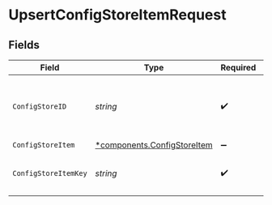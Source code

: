 # UpsertConfigStoreItemRequest


## Fields

| Field                                                                     | Type                                                                      | Required                                                                  | Description                                                               | Example                                                                   |
| ------------------------------------------------------------------------- | ------------------------------------------------------------------------- | ------------------------------------------------------------------------- | ------------------------------------------------------------------------- | ------------------------------------------------------------------------- |
| `ConfigStoreID`                                                           | *string*                                                                  | :heavy_check_mark:                                                        | An alphanumeric string identifying the config store.                      | 7Lsb7Y76rChV9hSrv3KgFl                                                    |
| `ConfigStoreItem`                                                         | [*components.ConfigStoreItem](../../models/components/configstoreitem.md) | :heavy_minus_sign:                                                        | N/A                                                                       |                                                                           |
| `ConfigStoreItemKey`                                                      | *string*                                                                  | :heavy_check_mark:                                                        | Item key, maximum 256 characters.                                         | test-key                                                                  |